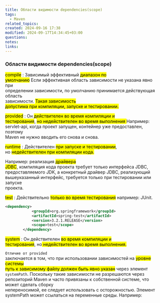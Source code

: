 ```yaml
---
title: Области видимости dependencies(scope)
tags:
  - Maven
related_topics: 
created: 2024-09-16 17:38
modified: 2024-09-17T14:34:45+03:00
questions: 
notes: 
links: 
---
```

### Области видимости dependencies(scope)

<mark class="hltr-red">compile</mark> : Зависимый эффективный <mark class="hltr-yellow">диапазон по  
умолчанию</mark>   Если эффективная область зависимости не указана явно при  
определении зависимости, по умолчанию принимается действующая область  
зависимости. <mark class="hltr-green2">Такая зависимость  
допустима при компиляции, запуске и  тестировании.</mark>

<mark class="hltr-red">provided</mark> : Он <mark class="hltr-green2">действителен во время компиляции и  
тестирования</mark>, <mark class="hltr-red">но недействителен во время выполнения  </mark>
Например:  
servlet-api, когда проект запущен, контейнер уже предоставлен, поэтому  
Maven не нужно вводить его снова и снова.  

<mark class="hltr-red">runtime</mark> : Действителен <mark class="hltr-green2">при запуске и тестировании</mark>,  
но <mark class="hltr-red">недействителен при компиляции кода.  </mark>

Например: реализация <mark class="hltr-yellow">драйвера  
JDBC</mark>, компиляция кода проекта требует только интерфейса JDBC,  
предоставляемого JDK, а конкретный драйвер JDBC, реализующий  
вышеуказанный интерфейс, требуется только при тестировании или запуске  
проекта.  

<mark class="hltr-red">test</mark> : Действительно <mark class="hltr-green2">только во время тестирования</mark> например: JUnit.

```XML
<dependency>
            <groupId>org.springframework</groupId>
            <artifactId>spring-test</artifactId>
            <version>3.2.1.RELEASE</version>
            <scope>test</scope>
        </dependency>
```

<mark class="hltr-red">system</mark> : Он действителен <mark class="hltr-green2">во время компиляции и  
тестирования</mark>, но<mark class="hltr-red"> недействителен во время выполнения.  </mark>

`Отличие от provided`  
заключается в том, что при использовании зависимостей на <mark class="hltr-yellow">уровне системы  
путь к зависимому файлу должен быть явно указан</mark> через элемент  `systemPath`. Поскольку такие зависимости не разрешаются через репозиторий  Maven и часто привязаны к собственной системе, что может сделать сборку  
непереносимой, ее следует использовать с осторожностью. Элемент  
systemPath может ссылаться на переменные среды. Например:  
